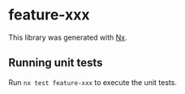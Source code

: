 # feature-xxx

This library was generated with [Nx](https://nx.dev).

## Running unit tests

Run `nx test feature-xxx` to execute the unit tests.
